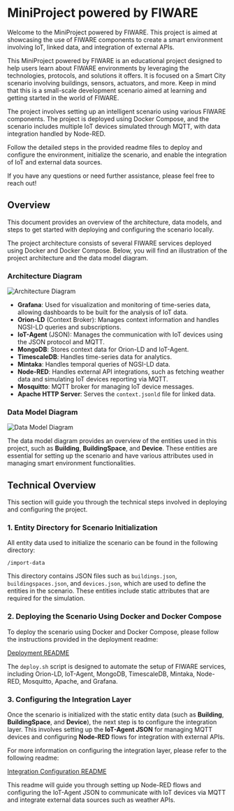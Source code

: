 # MiniProject powered by FIWARE

Welcome to the MiniProject powered by FIWARE. This project is aimed at showcasing the use of FIWARE components to create a smart environment involving IoT, linked data, and integration of external APIs.

This MiniProject powered by FIWARE is an educational project designed to help users learn about FIWARE environments by leveraging the technologies, protocols, and solutions it offers. It is focused on a Smart City scenario involving buildings, sensors, actuators, and more. Keep in mind that this is a small-scale development scenario aimed at learning and getting started in the world of FIWARE.

The project involves setting up an intelligent scenario using various FIWARE components. The project is deployed using Docker Compose, and the scenario includes multiple IoT devices simulated through MQTT, with data integration handled by Node-RED.

Follow the detailed steps in the provided readme files to deploy and configure the environment, initialize the scenario, and enable the integration of IoT and external data sources.

If you have any questions or need further assistance, please feel free to reach out!


##  Overview

This document provides an overview of the architecture, data models, and steps to get started with deploying and configuring the scenario locally.

The project architecture consists of several FIWARE services deployed using Docker and Docker Compose. Below, you will find an illustration of the project architecture and the data model diagram.

### Architecture Diagram

![Architecture Diagram](images/architecture.png)

- **Grafana**: Used for visualization and monitoring of time-series data, allowing dashboards to be built for the analysis of IoT data.
- **Orion-LD** (Context Broker): Manages context information and handles NGSI-LD queries and subscriptions.
- **IoT-Agent** (JSON): Manages the communication with IoT devices using the JSON protocol and MQTT.
- **MongoDB**: Stores context data for Orion-LD and IoT-Agent.
- **TimescaleDB**: Handles time-series data for analytics.
- **Mintaka**: Handles temporal queries of NGSI-LD data.
- **Node-RED**: Handles external API integrations, such as fetching weather data and simulating IoT devices reporting via MQTT.
- **Mosquitto**: MQTT broker for managing IoT device messages.
- **Apache HTTP Server**: Serves the `context.jsonld` file for linked data.

### Data Model Diagram

![Data Model Diagram](images/data_models.png)

The data model diagram provides an overview of the entities used in this project, such as **Building**, **BuildingSpace**, and **Device**. These entities are essential for setting up the scenario and have various attributes used in managing smart environment functionalities.

## Technical Overview

This section will guide you through the technical steps involved in deploying and configuring the project.

### 1. Entity Directory for Scenario Initialization

All entity data used to initialize the scenario can be found in the following directory:

```
/import-data
```

This directory contains JSON files such as `buildings.json`, `buildingspaces.json`, and `devices.json`, which are used to define the entities in the scenario. These entities include static attributes that are required for the simulation.

### 2. Deploying the Scenario Using Docker and Docker Compose

To deploy the scenario using Docker and Docker Compose, please follow the instructions provided in the deployment readme:

[Deployment README](README-local-deployment.md)

The `deploy.sh` script is designed to automate the setup of FIWARE services, including Orion-LD, IoT-Agent, MongoDB, TimescaleDB, Mintaka, Node-RED, Mosquitto, Apache, and Grafana.

### 3. Configuring the Integration Layer

Once the scenario is initialized with the static entity data (such as **Building**, **BuildingSpace**, and **Device**), the next step is to configure the integration layer. This involves setting up the **IoT-Agent JSON** for managing MQTT devices and configuring **Node-RED** flows for integration with external APIs.

For more information on configuring the integration layer, please refer to the following readme:

[Integration Configuration README](integration_readme.md)

This readme will guide you through setting up Node-RED flows and configuring the IoT-Agent JSON to communicate with IoT devices via MQTT and integrate external data sources such as weather APIs.


